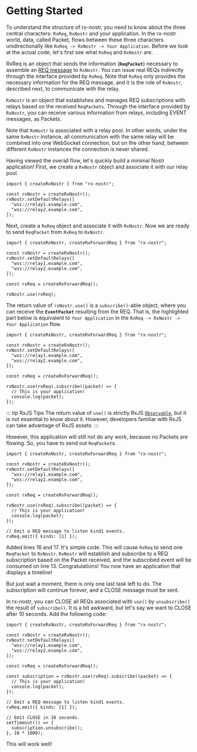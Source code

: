 # Getting Started

To understand the structure of rx-nostr, you need to know about the three central characters: `RxReq`, `RxNostr` and your application. In the rx-nostr world, data, called Packet, flows between these three characters unidirectionally like `RxReq -> RxNostr -> Your Application`. Before we look at the actual code, let's first see what `RxReq` and `RxNostr` are.

RxReq is an object that sends the information (**`ReqPacket`**) necessary to assemble an [REQ message](https://github.com/nostr-protocol/nips/blob/master/01.md#from-client-to-relay-sending-events-and-creating-subscriptions) to `RxNostr`. You can issue real REQs indirectly through the interface provided by `RxReq`. Note that `RxReq` only provides the necessary information for the REQ message, and it is the role of `RxNostr`, described next, to communicate with the relay.

`RxNostr` is an object that establishes and manages REQ subscriptions with relays based on the received `ReqPackets`. Through the interface provided by `RxNostr`, you can receive various information from relays, including EVENT messages, as Packets.

Note that `RxNostr` is associated with a relay pool. In other words, under the same `RxNostr` instance, all communication with the same relay will be combined into one WebSocket connection, but on the other hand, between different `RxNostr` instances the connection is never shared.

Having viewed the overall flow, let's quickly build a minimal Nostr application! First, we create a `RxNostr` object and associate it with our relay pool.

```ts:line-numbers
import { createRxNostr } from "rx-nostr";

const rxNostr = createRxNostr();
rxNostr.setDefaultRelays([
  "wss://relay1.example.com",
  "wss://relay2.example.com",
]);
```

Next, create a `RxReq` object and associate it with `RxNostr`. Now we are ready to send `ReqPacket` from `RxReq` to `RxNostr`.

```ts:line-numbers{9-11}
import { createRxNostr, createRxForwardReq } from "rx-nostr";

const rxNostr = createRxNostr();
rxNostr.setDefaultRelays([
  "wss://relay1.example.com",
  "wss://relay2.example.com",
]);

const rxReq = createRxForwardReq();

rxNostr.use(rxReq);
```

The return value of `rxNostr.use()` is a `subscribe()`-able object, where you can receive the **`EventPacket`** resulting from the REQ. That is, the highlighted part below is equivalent to `Your Application` in the `RxReq -> RxNostr -> Your Application` flow.

```ts:line-numbers{12-13}
import { createRxNostr, createRxForwardReq } from "rx-nostr";

const rxNostr = createRxNostr();
rxNostr.setDefaultRelays([
  "wss://relay1.example.com",
  "wss://relay2.example.com",
]);

const rxReq = createRxForwardReq();

rxNostr.use(rxReq).subscribe((packet) => {
  // This is your application!
  console.log(packet);
});
```

::: tip RxJS Tips
The return value of `use()` is strictly RxJS [`Observable`](https://rxjs.dev/guide/observable), but it is not essential to know about it. However, developers familiar with RxJS can take advantage of RxJS assets.
:::

However, this application will still not do any work, because no Packets are flowing. So, you have to send out `ReqPacket`s.

```ts:line-numbers{16-17}
import { createRxNostr, createRxForwardReq } from "rx-nostr";

const rxNostr = createRxNostr();
rxNostr.setDefaultRelays([
  "wss://relay1.example.com",
  "wss://relay2.example.com",
]);

const rxReq = createRxForwardReq();

rxNostr.use(rxReq).subscribe((packet) => {
  // This is your application!
  console.log(packet);
});

// Emit a REQ message to listen kind1 events.
rxReq.emit({ kinds: [1] });
```

Added lines 16 and 17. It's simple code.
This will cause `RxReq` to send one `ReqPacket` to `RxNostr`. `RxNostr` will establish and subscribe to a REQ subscription based on the Packet received, and the subscribed event will be consumed on line 13. Congratulations! You now have an application that displays a timeline!

But just wait a moment, there is only one last task left to do. The subscription will continue forever, and a CLOSE message must be sent.

In rx-nostr, you can CLOSE all REQs associated with `use()` by `unsubscribe()` the result of `subscribe()`. It is a bit awkward, but let's say we want to CLOSE after 10 seconds. Add the following code:

```js:line-numbers{11,19-22}
import { createRxNostr, createRxForwardReq } from "rx-nostr";

const rxNostr = createRxNostr();
rxNostr.setDefaultRelays([
  "wss://relay1.example.com",
  "wss://relay2.example.com",
]);

const rxReq = createRxForwardReq();

const subscription = rxNostr.use(rxReq).subscribe((packet) => {
  // This is your application!
  console.log(packet);
});

// Emit a REQ message to listen kind1 events.
rxReq.emit({ kinds: [1] });

// Emit CLOSE in 10 seconds.
setTimeout(() => {
  subscription.unsubscribe();
}, 10 * 1000);
```

This will work well!
